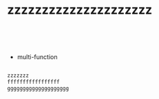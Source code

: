 # zzzzzzzzzzzzzzzzzzzzz
&nbsp;  
&nbsp;  
&nbsp;



- multi-function
```c++

zzzzzzz
fffffffffffffffff
gggggggggggggggggggg
```
